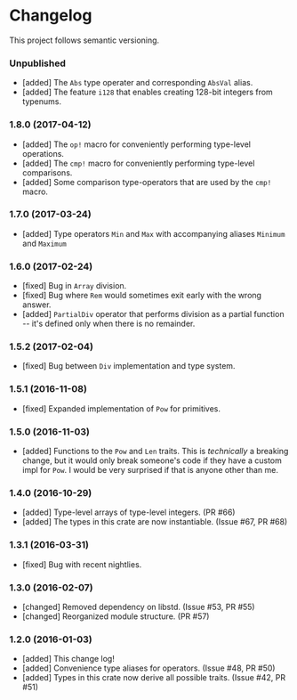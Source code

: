 # Changelog

This project follows semantic versioning.

### Unpublished
- [added] The `Abs` type operater and corresponding `AbsVal` alias.
- [added] The feature `i128` that enables creating 128-bit integers from typenums.

### 1.8.0 (2017-04-12)
- [added] The `op!` macro for conveniently performing type-level operations.
- [added] The `cmp!` macro for conveniently performing type-level comparisons.
- [added] Some comparison type-operators that are used by the `cmp!` macro.

### 1.7.0 (2017-03-24)
- [added] Type operators `Min` and `Max` with accompanying aliases `Minimum` and `Maximum`

### 1.6.0 (2017-02-24)
- [fixed] Bug in `Array` division.
- [fixed] Bug where `Rem` would sometimes exit early with the wrong answer.
- [added] `PartialDiv` operator that performs division as a partial function -- it's defined only
  when there is no remainder.

### 1.5.2 (2017-02-04)
- [fixed] Bug between `Div` implementation and type system.

### 1.5.1 (2016-11-08)
- [fixed] Expanded implementation of `Pow` for primitives.

### 1.5.0 (2016-11-03)
- [added] Functions to the `Pow` and `Len` traits. This is *technically* a breaking change, but it
  would only break someone's code if they have a custom impl for `Pow`. I would be very surprised
  if that is anyone other than me.

### 1.4.0 (2016-10-29)
- [added] Type-level arrays of type-level integers. (PR #66)
- [added] The types in this crate are now instantiable. (Issue #67, PR #68)

### 1.3.1 (2016-03-31)
- [fixed] Bug with recent nightlies.

### 1.3.0 (2016-02-07)
- [changed] Removed dependency on libstd. (Issue #53, PR #55)
- [changed] Reorganized module structure. (PR #57)

### 1.2.0 (2016-01-03)
- [added] This change log!
- [added] Convenience type aliases for operators. (Issue #48, PR #50)
- [added] Types in this crate now derive all possible traits. (Issue #42, PR #51)
